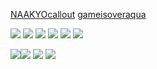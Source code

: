 
[NAAKYOcallout](https://rentry.co/NAAKYOcallout)
[gameisoveraqua](https://rentry.co/gameisoveraqua)

![](https://supplies.ju.mp/assets/images/gallery01/4818a6e8_original.jpg?v=6a50b904) ![](https://watermelon.crd.co/assets/images/gallery07/2d99cd5f.jpg?v=2a41aca3) ![](https://watermelon.crd.co/assets/images/gallery07/8fac4f7e.gif?v=2a41aca3) ![](https://64.media.tumblr.com/1f05704d0bb02629e4f0c9d2956d3f07/473928ea48888009-80/s100x200/de965c3755aa2cc768b659ab2a750e6bd101a16e.gifv) ![](https://64.media.tumblr.com/f5fa6014ce5782a515fa7bf67ed896ed/7db2bebf0a31eed2-81/s100x200/4d3e5d2e322359a405b4dd515d6f0d52f7250ee1.pnj) ![](https://64.media.tumblr.com/05709a5f0eb47da30aee563c462a7338/21317507f7352712-4b/s100x200/7324b9651fc5c546142d791c39ff5201c274891b.webp)

![](https://64.media.tumblr.com/5077364f3c616cfcac0863a3b6f4d2fe/f1413ef45abf2485-af/s100x200/52084bee53534b2bb7b081a750e51a004bd493aa.gifv)![](https://64.media.tumblr.com/b19f583d61d0f1e70f8da2a376825f95/0d9c08ed8003adc6-21/s100x200/da174e5c9473e9703b26ae1ecfd8f8729b2b7cc8.webp)
![](https://64.media.tumblr.com/45136d54b5ece02bd81c2836f580eead/bf20e6d390cc0ec8-fe/s100x200/917b840835956b037a95eb3f50b7c99603243014.gifv) ![](https://64.media.tumblr.com/a9cc6ac03135c48ac15b78e3000b29f8/bf20e6d390cc0ec8-a6/s100x200/e025df98ae8b849f67d1be3a137febdb0f80d5a8.gifv)
